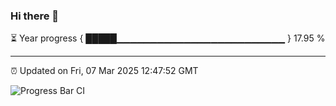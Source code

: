 ### Hi there 👋

⏳ Year progress { █████▁▁▁▁▁▁▁▁▁▁▁▁▁▁▁▁▁▁▁▁▁▁▁▁▁ } 17.95 %

---

⏰ Updated on Fri, 07 Mar 2025 12:47:52 GMT

![Progress Bar CI](https://github.com/DhruviPatel157/GitHub-Actions-Demo/workflows/Progress%20Bar%20CI/badge.svg)
